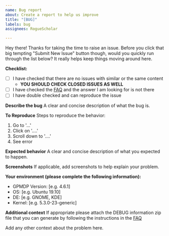 ```yaml
---
name: Bug report
about: Create a report to help us improve
title: "[BUG]"
labels: bug
assignees: RogueScholar

---
```


Hey there! Thanks for taking the time to raise an issue. Before you click that big tempting "Submit New Issue" button though, would you quickly run through the list below? It really helps keep things moving around here.

**Checklist:**

* [ ] I have checked that there are no issues with similar or the same content
  * **YOU SHOULD CHECK CLOSED ISSUES AS WELL**
* [ ] I have checked the [FAQ](https://github.com/MarshallOfSound/Google-Play-Music-Desktop-Player-UNOFFICIAL-/wiki/FAQ) and the answer I am looking for is not there
* [ ] I have double checked and can reproduce the issue

**Describe the bug**
A clear and concise description of what the bug is.

**To Reproduce**
Steps to reproduce the behavior:
1. Go to '...'
2. Click on '....'
3. Scroll down to '....'
4. See error

**Expected behavior**
A clear and concise description of what you expected to happen.

**Screenshots**
If applicable, add screenshots to help explain your problem.

**Your environment (please complete the following information):**
 - GPMDP Version: [e.g. 4.6.1]
 - OS: [e.g. Ubuntu 19.10]
 - DE: [e.g. GNOME, KDE]
 - Kernel: [e.g. 5.3.0-23-generic]

**Additional context**
If appropriate please attach the DEBUG information zip file that you can generate by following the instructions in the [FAQ](https://github.com/MarshallOfSound/Google-Play-Music-Desktop-Player-UNOFFICIAL-/wiki/FAQ)

Add any other context about the problem here.
